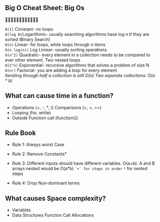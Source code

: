 ## **Big O Cheat Sheet: Big Os**
:rocket::rocket::rocket::rocket::rocket::rocket::rocket::rocket::rocket::rocket::rocket::rocket:

`O(1)` Constant- no loops
</br>
`O(log N)`Logarithmic- usually searching algorithms have log n if they are sorted (Binary Search)
</br>
`O(n)` Linear- for loops, while loops through n items
</br>
`O(n log(n))` Log Liniear- usually sorting operations
</br>
`O(n^2)` Quadratic- every element in a collection needs to be compared to ever other element. Two nested loops
</br>
`O(2^n)` Exponential- recursive algorithms that solves a problem of size N
</br>
`O(n!)` Factorial- you are adding a loop for every element
</br>
_Iterating through half a collection is still O(n) Two separate collections: O(a * b)_


## **What can cause time in a function?**

* Operations (+, -, *, /) Comparisons (<, >, ==)
* Looping (for, while)
* Outside Function call (function())


## **Rule Book**

* Rule 1: Always worst Case

* Rule 2: Remove Constants*
* Rule 3: Different inputs should have different variables. O(a+b). A and B arrays nested would be O(a*b)
``` `+` for steps in order
``` `*` for nested steps
 * Rule 4: Drop Non-dominant terms


## **What causes Space complexity?**

* Variables
* Data Structures Function Call Allocations